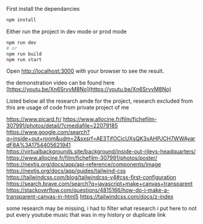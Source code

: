 First install the dependancies

```bash
npm install
```

Either run the project in dev mode or prod mode

```bash
npm run dev
# or
npm run build
npm run start
```

Open [http://localhost:3000](http://localhost:3000) with your browser to see the result.

the demonstration video can be found here [https://youtu.be/Xn6SrvvM8No](https://youtu.be/Xn6SrvvM8No)

Listed below all the research amde for the project, research excluded from this are usage of code from private project of me

https://www.picard.fr/
https://www.allocine.fr/film/fichefilm-307991/photos/detail/?cmediafile=22079185
https://www.google.com/search?q=inside+out+room&udm=2&sxsrf=AE3TifOCicUXsQK3xAHPJCH7WWAyardF8A%3A1754405621941
https://virtualbackgrounds.site/background/inside-out-rileys-headquarters/
https://www.allocine.fr/film/fichefilm-307991/photos/poster/
https://nextjs.org/docs/app/api-reference/components/image
https://nextjs.org/docs/app/guides/tailwind-css
https://tailwindcss.com/blog/tailwindcss-v4#css-first-configuration
https://search.brave.com/search?q=javascript+make+canvas+transparent
https://stackoverflow.com/questions/4815166/how-do-i-make-a-transparent-canvas-in-html5
https://tailwindcss.com/docs/z-index

some research may be missing, i had to filter what research i put here to not put every youtube music that was in my history or duplicate link
